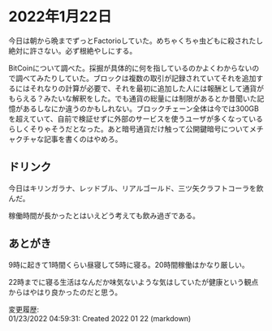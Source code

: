 # 2022年1月22日

今日は朝から晩までずっとFactorioしていた。めちゃくちゃ虫どもに殺されたし絶対に許さない。必ず根絶やしにする。

BitCoinについて調べた。採掘が具体的に何を指しているのかよくわからないので調べてみたりしていた。ブロックは複数の取引が記録されていてそれを追加するにはそれなりの計算が必要で、それを最初に追加した人には報酬として通貨がもらえる？みたいな解釈をした。でも通貨の総量には制限があるとか昔聞いた記憶があるしなにか違うのかもしれない。ブロックチェーン全体は今では300GBを超えていて、自前で検証せずに外部のサービスを使うユーザが多くなっているらしくそりゃそうだとなった。あと暗号通貨だけ触って公開鍵暗号についてメチャクチャな記事を書くのはやめろ。

## ドリンク

今日はキリンガラナ、レッドブル、リアルゴールド、三ツ矢クラフトコーラを飲んだ。

稼働時間が長かったとはいえどう考えても飲み過ぎである。

## あとがき

9時に起きて1時間くらい昼寝して5時に寝る。20時間稼働はかなり厳しい。

22時までに寝る生活はなんだか味気ないような気はしていたが健康という観点からはやはり良かったのだと思う。

変更履歴:  
01/23/2022 04:59:31: Created 2022 01 22 (markdown)  

